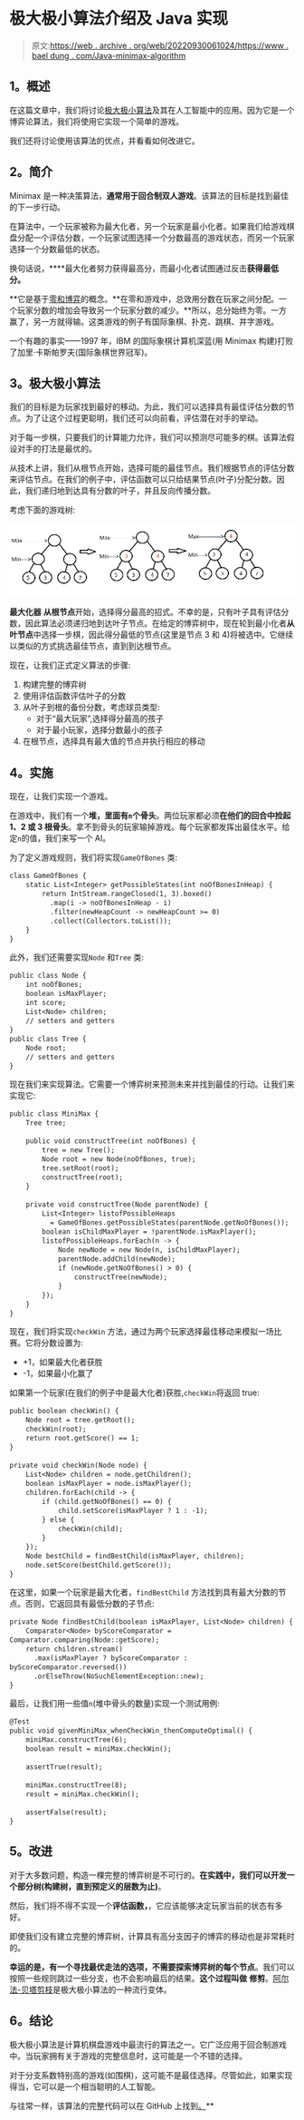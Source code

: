 # 极大极小算法介绍及 Java 实现

> 原文:[https://web . archive . org/web/20220930061024/https://www . bael dung . com/Java-minimax-algorithm](https://web.archive.org/web/20220930061024/https://www.baeldung.com/java-minimax-algorithm)

## **1。概述**

在这篇文章中，我们将讨论[极大极小算法](/web/20221024034134/https://www.baeldung.com/cs/minimax-algorithm)及其在人工智能中的应用。因为它是一个博弈论算法，我们将使用它实现一个简单的游戏。

我们还将讨论使用该算法的优点，并看看如何改进它。

## **2。简介**

Minimax 是一种决策算法，**通常用于回合制双人游戏**。该算法的目标是找到最佳的下一步行动。

在算法中，一个玩家被称为最大化者，另一个玩家是最小化者。如果我们给游戏棋盘分配一个评估分数，一个玩家试图选择一个分数最高的游戏状态，而另一个玩家选择一个分数最低的状态。

换句话说，****最大化者努力获得最高分，而最小化者试图通过反击**获得最低分。**

 **它是基于[零和博弈](https://web.archive.org/web/20221024034134/https://en.wikipedia.org/wiki/Zero-sum_game)的概念。**在零和游戏中，总效用分数在玩家之间分配。一个玩家分数的增加会导致另一个玩家分数的减少。**所以，总分始终为零。一方赢了，另一方就得输。这类游戏的例子有国际象棋、扑克、跳棋、井字游戏。

一个有趣的事实——1997 年，IBM 的国际象棋计算机深蓝(用 Minimax 构建)打败了加里·卡斯帕罗夫(国际象棋世界冠军)。

## **3。极大极小算法**

我们的目标是为玩家找到最好的移动。为此，我们可以选择具有最佳评估分数的节点。为了让这个过程更聪明，我们还可以向前看，评估潜在对手的举动。

对于每一步棋，只要我们的计算能力允许，我们可以预测尽可能多的棋。该算法假设对手的打法是最优的。

从技术上讲，我们从根节点开始，选择可能的最佳节点。我们根据节点的评估分数来评估节点。在我们的例子中，评估函数可以只给结果节点(叶子)分配分数。因此，我们递归地到达具有分数的叶子，并且反向传播分数。

考虑下面的游戏树:

[![minimax](img/4046214b6bc6953b4c16b8a437e67a2b.png)](/web/20221024034134/https://www.baeldung.com/wp-content/uploads/2017/07/minimax.png)

**最大化器** **从根节点**开始，选择得分最高的招式。不幸的是，只有叶子具有评估分数，因此算法必须递归地到达叶子节点。在给定的博弈树中，现在轮到最小化者**从叶节点**中选择一步棋，因此得分最低的节点(这里是节点 3 和 4)将被选中。它继续以类似的方式挑选最佳节点，直到到达根节点。

现在，让我们正式定义算法的步骤:

1.  构建完整的博弈树
2.  使用评估函数评估叶子的分数
3.  从叶子到根的备份分数，考虑球员类型:
    *   对于“最大玩家”,选择得分最高的孩子
    *   对于最小玩家，选择分数最小的孩子
4.  在根节点，选择具有最大值的节点并执行相应的移动

## **4。实施**

现在，让我们实现一个游戏。

在游戏中，我们有一个**堆，里面有`n`个骨头**。两位玩家都必须**在他们的回合中捡起 1、2 或 3 根骨头**。拿不到骨头的玩家输掉游戏。每个玩家都发挥出最佳水平。给定`n`的值，我们来写一个 AI。

为了定义游戏规则，我们将实现`GameOfBones` 类:

```
class GameOfBones {
    static List<Integer> getPossibleStates(int noOfBonesInHeap) {
        return IntStream.rangeClosed(1, 3).boxed()
          .map(i -> noOfBonesInHeap - i)
          .filter(newHeapCount -> newHeapCount >= 0)
          .collect(Collectors.toList());
    }
}
```

此外，我们还需要实现`Node` 和`Tree` 类:

```
public class Node {
    int noOfBones;
    boolean isMaxPlayer;
    int score;
    List<Node> children;
    // setters and getters
}
public class Tree {
    Node root;
    // setters and getters
}
```

现在我们来实现算法。它需要一个博弈树来预测未来并找到最佳的行动。让我们来实现它:

```
public class MiniMax {
    Tree tree;

    public void constructTree(int noOfBones) {
        tree = new Tree();
        Node root = new Node(noOfBones, true);
        tree.setRoot(root);
        constructTree(root);
    }

    private void constructTree(Node parentNode) {
        List<Integer> listofPossibleHeaps 
          = GameOfBones.getPossibleStates(parentNode.getNoOfBones());
        boolean isChildMaxPlayer = !parentNode.isMaxPlayer();
        listofPossibleHeaps.forEach(n -> {
            Node newNode = new Node(n, isChildMaxPlayer);
            parentNode.addChild(newNode);
            if (newNode.getNoOfBones() > 0) {
                constructTree(newNode);
            }
        });
    }
}
```

现在，我们将实现`checkWin` 方法，通过为两个玩家选择最佳移动来模拟一场比赛。它将分数设置为:

*   +1，如果最大化者获胜
*   -1，如果最小化赢了

如果第一个玩家(在我们的例子中是最大化者)获胜,`checkWin`将返回 true:

```
public boolean checkWin() {
    Node root = tree.getRoot();
    checkWin(root);
    return root.getScore() == 1;
}

private void checkWin(Node node) {
    List<Node> children = node.getChildren();
    boolean isMaxPlayer = node.isMaxPlayer();
    children.forEach(child -> {
        if (child.getNoOfBones() == 0) {
            child.setScore(isMaxPlayer ? 1 : -1);
        } else {
            checkWin(child);
        }
    });
    Node bestChild = findBestChild(isMaxPlayer, children);
    node.setScore(bestChild.getScore());
}
```

在这里，如果一个玩家是最大化者，`findBestChild` 方法找到具有最大分数的节点。否则，它返回具有最低分数的子节点:

```
private Node findBestChild(boolean isMaxPlayer, List<Node> children) {
    Comparator<Node> byScoreComparator = Comparator.comparing(Node::getScore);
    return children.stream()
      .max(isMaxPlayer ? byScoreComparator : byScoreComparator.reversed())
      .orElseThrow(NoSuchElementException::new);
}
```

最后，让我们用一些值`n`(堆中骨头的数量)实现一个测试用例:

```
@Test
public void givenMiniMax_whenCheckWin_thenComputeOptimal() {
    miniMax.constructTree(6);
    boolean result = miniMax.checkWin();

    assertTrue(result);

    miniMax.constructTree(8);
    result = miniMax.checkWin();

    assertFalse(result);
}
```

## **5。改进**

对于大多数问题，构造一棵完整的博弈树是不可行的。**在实践中，我们可以开发一个部分树(构建树，直到预定义的层数为止)**。

然后，我们将不得不实现一个**评估函数，**，它应该能够决定玩家当前的状态有多好。

即使我们没有建立完整的博弈树，计算具有高分支因子的博弈的移动也是非常耗时的。

**幸运的是，有一个寻找最优走法的选项，不需要探索博弈树的每个节点**。我们可以按照一些规则跳过一些分支，也不会影响最后的结果。**这个过程叫做** **修剪**。[阿尔法-贝塔剪枝](https://web.archive.org/web/20221024034134/https://en.wikipedia.org/wiki/Alpha%E2%80%93beta_pruning)是极大极小算法的一种流行变体。

## **6。结论**

极大极小算法是计算机棋盘游戏中最流行的算法之一。它广泛应用于回合制游戏中。当玩家拥有关于游戏的完整信息时，这可能是一个不错的选择。

对于分支系数特别高的游戏(如围棋)，这可能不是最佳选择。尽管如此，如果实现得当，它可以是一个相当聪明的人工智能。

与往常一样，该算法的完整代码可以在 GitHub 上找到[。](https://web.archive.org/web/20221024034134/https://github.com/eugenp/tutorials/tree/master/algorithms-modules/algorithms-miscellaneous-1)**